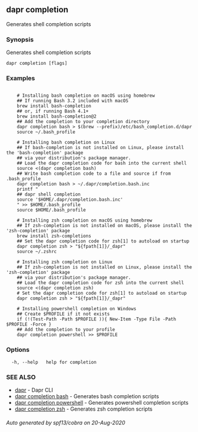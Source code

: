 ## dapr completion

Generates shell completion scripts

### Synopsis

Generates shell completion scripts

```
dapr completion [flags]
```

### Examples

```

	# Installing bash completion on macOS using homebrew
	## If running Bash 3.2 included with macOS
	brew install bash-completion
	## or, if running Bash 4.1+
	brew install bash-completion@2
	## Add the completion to your completion directory
	dapr completion bash > $(brew --prefix)/etc/bash_completion.d/dapr
	source ~/.bash_profile

	# Installing bash completion on Linux
	## If bash-completion is not installed on Linux, please install the 'bash-completion' package
	## via your distribution's package manager.
	## Load the dapr completion code for bash into the current shell
	source <(dapr completion bash)
	## Write bash completion code to a file and source if from .bash_profile
	dapr completion bash > ~/.dapr/completion.bash.inc
	printf "
	## dapr shell completion
	source '$HOME/.dapr/completion.bash.inc'
	" >> $HOME/.bash_profile
	source $HOME/.bash_profile

	# Installing zsh completion on macOS using homebrew
	## If zsh-completion is not installed on macOS, please install the 'zsh-completion' package
	brew install zsh-completions
	## Set the dapr completion code for zsh[1] to autoload on startup
	dapr completion zsh > "${fpath[1]}/_dapr"
	source ~/.zshrc

	# Installing zsh completion on Linux
	## If zsh-completion is not installed on Linux, please install the 'zsh-completion' package
	## via your distribution's package manager.
	## Load the dapr completion code for zsh into the current shell
	source <(dapr completion zsh)
	# Set the dapr completion code for zsh[1] to autoload on startup
  	dapr completion zsh > "${fpath[1]}/_dapr"

	# Installing powershell completion on Windows
	## Create $PROFILE if it not exists
	if (!(Test-Path -Path $PROFILE )){ New-Item -Type File -Path $PROFILE -Force }
	## Add the completion to your profile
	dapr completion powershell >> $PROFILE

```

### Options

```
  -h, --help   help for completion
```

### SEE ALSO

* [dapr](dapr.md)	 - Dapr CLI
* [dapr completion bash](dapr_completion_bash.md)	 - Generates bash completion scripts
* [dapr completion powershell](dapr_completion_powershell.md)	 - Generates powershell completion scripts
* [dapr completion zsh](dapr_completion_zsh.md)	 - Generates zsh completion scripts

###### Auto generated by spf13/cobra on 20-Aug-2020
